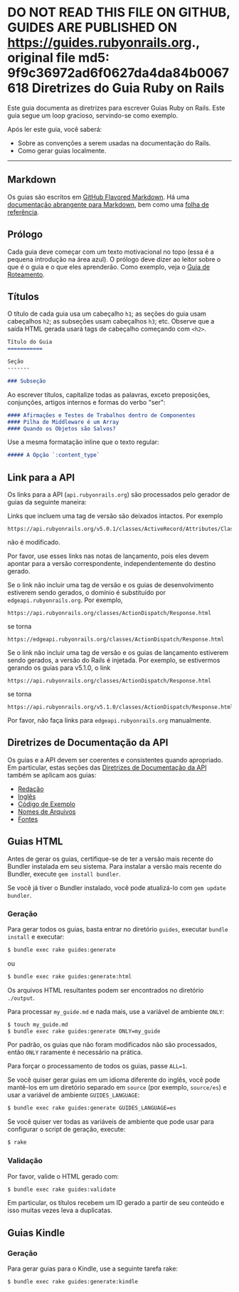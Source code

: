 **DO NOT READ THIS FILE ON GITHUB, GUIDES ARE PUBLISHED ON https://guides.rubyonrails.org.**, original file md5: 9f9c36972ad6f0627da4da84b0067618
Diretrizes do Guia Ruby on Rails
===============================

Este guia documenta as diretrizes para escrever Guias Ruby on Rails. Este guia segue um loop gracioso, servindo-se como exemplo.

Após ler este guia, você saberá:

* Sobre as convenções a serem usadas na documentação do Rails.
* Como gerar guias localmente.

--------------------------------------------------------------------------------

Markdown
-------

Os guias são escritos em [GitHub Flavored Markdown](https://help.github.com/articles/github-flavored-markdown). Há uma [documentação abrangente para Markdown](https://daringfireball.net/projects/markdown/syntax), bem como uma [folha de referência](https://daringfireball.net/projects/markdown/basics).

Prólogo
--------

Cada guia deve começar com um texto motivacional no topo (essa é a pequena introdução na área azul). O prólogo deve dizer ao leitor sobre o que é o guia e o que eles aprenderão. Como exemplo, veja o [Guia de Roteamento](routing.html).

Títulos
------

O título de cada guia usa um cabeçalho `h1`; as seções do guia usam cabeçalhos `h2`; as subseções usam cabeçalhos `h3`; etc. Observe que a saída HTML gerada usará tags de cabeçalho começando com `<h2>`.

```markdown
Título do Guia
===========

Seção
-------

### Subseção
```

Ao escrever títulos, capitalize todas as palavras, exceto preposições, conjunções, artigos internos e formas do verbo "ser":

```markdown
#### Afirmações e Testes de Trabalhos dentro de Componentes
#### Pilha de Middleware é um Array
#### Quando os Objetos são Salvos?
```

Use a mesma formatação inline que o texto regular:

```markdown
##### A Opção `:content_type`
```

Link para a API
------------------

Os links para a API (`api.rubyonrails.org`) são processados pelo gerador de guias da seguinte maneira:

Links que incluem uma tag de versão são deixados intactos. Por exemplo

```
https://api.rubyonrails.org/v5.0.1/classes/ActiveRecord/Attributes/ClassMethods.html
```

não é modificado.

Por favor, use esses links nas notas de lançamento, pois eles devem apontar para a versão correspondente, independentemente do destino gerado.

Se o link não incluir uma tag de versão e os guias de desenvolvimento estiverem sendo gerados, o domínio é substituído por `edgeapi.rubyonrails.org`. Por exemplo,

```
https://api.rubyonrails.org/classes/ActionDispatch/Response.html
```

se torna

```
https://edgeapi.rubyonrails.org/classes/ActionDispatch/Response.html
```

Se o link não incluir uma tag de versão e os guias de lançamento estiverem sendo gerados, a versão do Rails é injetada. Por exemplo, se estivermos gerando os guias para v5.1.0, o link

```
https://api.rubyonrails.org/classes/ActionDispatch/Response.html
```

se torna

```
https://api.rubyonrails.org/v5.1.0/classes/ActionDispatch/Response.html
```

Por favor, não faça links para `edgeapi.rubyonrails.org` manualmente.


Diretrizes de Documentação da API
----------------------------

Os guias e a API devem ser coerentes e consistentes quando apropriado. Em particular, estas seções das [Diretrizes de Documentação da API](api_documentation_guidelines.html) também se aplicam aos guias:

* [Redação](api_documentation_guidelines.html#wording)
* [Inglês](api_documentation_guidelines.html#english)
* [Código de Exemplo](api_documentation_guidelines.html#example-code)
* [Nomes de Arquivos](api_documentation_guidelines.html#file-names)
* [Fontes](api_documentation_guidelines.html#fonts)

Guias HTML
-----------

Antes de gerar os guias, certifique-se de ter a versão mais recente do Bundler instalada em seu sistema. Para instalar a versão mais recente do Bundler, execute `gem install bundler`.

Se você já tiver o Bundler instalado, você pode atualizá-lo com `gem update bundler`.

### Geração

Para gerar todos os guias, basta entrar no diretório `guides`, executar `bundle install` e executar:

```bash
$ bundle exec rake guides:generate
```

ou

```bash
$ bundle exec rake guides:generate:html
```

Os arquivos HTML resultantes podem ser encontrados no diretório `./output`.

Para processar `my_guide.md` e nada mais, use a variável de ambiente `ONLY`:

```bash
$ touch my_guide.md
$ bundle exec rake guides:generate ONLY=my_guide
```

Por padrão, os guias que não foram modificados não são processados, então `ONLY` raramente é necessário na prática.

Para forçar o processamento de todos os guias, passe `ALL=1`.

Se você quiser gerar guias em um idioma diferente do inglês, você pode mantê-los em um diretório separado em `source` (por exemplo, `source/es`) e usar a variável de ambiente `GUIDES_LANGUAGE`:

```bash
$ bundle exec rake guides:generate GUIDES_LANGUAGE=es
```

Se você quiser ver todas as variáveis de ambiente que pode usar para configurar o script de geração, execute:

```bash
$ rake
```

### Validação

Por favor, valide o HTML gerado com:

```bash
$ bundle exec rake guides:validate
```

Em particular, os títulos recebem um ID gerado a partir de seu conteúdo e isso muitas vezes leva a duplicatas.

Guias Kindle
-------------

### Geração

Para gerar guias para o Kindle, use a seguinte tarefa rake:

```bash
$ bundle exec rake guides:generate:kindle
```
